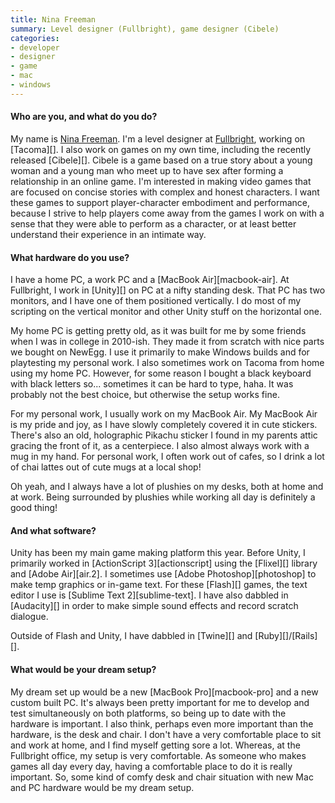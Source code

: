 ```yaml
---
title: Nina Freeman
summary: Level designer (Fullbright), game designer (Cibele)
categories:
- developer
- designer
- game
- mac
- windows
---
```


#### Who are you, and what do you do?

My name is [Nina Freeman](http://ninasays.so/ "Nina's website."). I'm a level designer at [Fullbright](https://fullbrig.ht/ "A game development studio."), working on [Tacoma][]. I also work on games on my own time, including the recently released [Cibele][]. Cibele is a game based on a true story about a young woman and a young man who meet up to have sex after forming a relationship in an online game. I'm interested in making video games that are focused on concise stories with complex and honest characters. I want these games to support player-character embodiment and performance, because I strive to help players come away from the games I work on with a sense that they were able to perform as a character, or at least better understand their experience in an intimate way. 

#### What hardware do you use?

I have a home PC, a work PC and a [MacBook Air][macbook-air]. At Fullbright, I work in [Unity][] on PC at a nifty standing desk. That PC has two monitors, and I have one of them positioned vertically. I do most of my scripting on the vertical monitor and other Unity stuff on the horizontal one. 

My home PC is getting pretty old, as it was built for me by some friends when I was in college in 2010-ish. They made it from scratch with nice parts we bought on NewEgg. I use it primarily to make Windows builds and for playtesting my personal work. I also sometimes work on Tacoma from home using my home PC. However, for some reason I bought a black keyboard with black letters so... sometimes it can be hard to type, haha. It was probably not the best choice, but otherwise the setup works fine.

For my personal work, I usually work on my MacBook Air. My MacBook Air is my pride and joy, as I have slowly completely covered it in cute stickers. There's also an old, holographic Pikachu sticker I found in my parents attic gracing the front of it, as a centerpiece. I also almost always work with a mug in my hand. For personal work, I often work out of cafes, so I drink a lot of chai lattes out of cute mugs at a local shop!

Oh yeah, and I always have a lot of plushies on my desks, both at home and at work. Being surrounded by plushies while working all day is definitely a good thing!

#### And what software?

Unity has been my main game making platform this year. Before Unity, I primarily worked in [ActionScript 3][actionscript] using the [Flixel][] library and [Adobe Air][air.2]. I sometimes use [Adobe Photoshop][photoshop] to make temp graphics or in-game text. For these [Flash][] games, the text editor I use is [Sublime Text 2][sublime-text]. I have also dabbled in [Audacity][] in order to make simple sound effects and record scratch dialogue.

Outside of Flash and Unity, I have dabbled in [Twine][] and [Ruby][]/[Rails][].

#### What would be your dream setup?

My dream set up would be a new [MacBook Pro][macbook-pro] and a new custom built PC. It's always been pretty important for me to develop and test simultaneously on both platforms, so being up to date with the hardware is important. I also think, perhaps even more important than the hardware, is the desk and chair. I don't have a very comfortable place to sit and work at home, and I find myself getting sore a lot. Whereas, at the Fullbright office, my setup is very comfortable. As someone who makes games all day every day, having a comfortable place to do it is really important. So, some kind of comfy desk and chair situation with new Mac and PC hardware would be my dream setup.